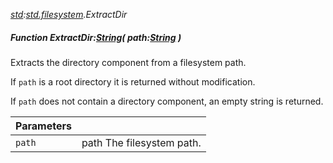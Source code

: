 _[std](../../modules/std/std-module.md):[std.filesystem](../../modules/std/std-filesystem.md).ExtractDir_
##### Function ExtractDir:[String](../../modules/wonkey/wonkey-types-string.md)( path:[String](../../modules/wonkey/wonkey-types-string.md) )
Extracts the directory component from a filesystem path.

If `path` is a root directory it is returned without modification.

If `path` does not contain a directory component, an empty string is returned.

| Parameters |    |
|:-----------|:---|
| `path` | path The filesystem path. |
